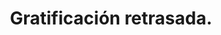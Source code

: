 ---
title: Gratificación retrasada.
description: Las buenas cosas en la vida toman su tiempo.
published_at: 2020-09-28
external_url: https://perrodinero.substack.com/p/gratificacin-retrasada
cover_path: img/newsletters/gratificacion_retrasada.webp
cover_alt: Nina cachando un frisbee.
---